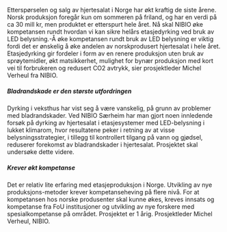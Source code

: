 Etterspørselen og salg av hjertesalat i Norge har økt kraftig de siste årene. Norsk produksjon foregår kun om sommeren på friland, og har en verdi på ca 30 mill kr, men produktet er etterspurt hele året. Nå skal NIBIO øke kompetansen rundt hvordan vi kan sikre helårs etasjedyrking ved bruk av LED belysning.\-Å øke kompetansen rundt bruk av LED belysning er viktig fordi det er ønskelig å øke andelen av norskprodusert hjertesalat i hele året. Etasjedyrking gir fordeler i form av en renere produksjon uten bruk av sprøytemidler, økt matsikkerhet, mulighet for bynær produksjon med kort vei til forbrukeren og redusert CO2 avtrykk, sier prosjektleder Michel Verheul fra NIBIO.

##### Bladrandskade er den største utfordringen

Dyrking i veksthus har vist seg å være vanskelig, på grunn av problemer med bladrandskader. Ved NIBIO Særheim har man gjort noen innledende forsøk på dyrking av hjertesalat i etasjesystemer med LED-belysning i lukket klimarom, hvor resultatene peker i retning av at visse belysningsstrategier, i tillegg til kontrollert tilgang på vann og gjødsel, reduserer forekomst av bladrandskader i hjertesalat. Prosjektet skal undersøke dette videre.

##### Krever økt kompetanse

Det er relativ lite erfaring med etasjeproduksjon i Norge. Utvikling av nye produksjons-metoder krever kompetanseheving på flere nivå. For at kompetansen hos norske produsenter skal kunne økes, kreves innsats og kompetanse fra FoU institusjoner og utvikling av nye forskere med spesialkompetanse på området. Prosjektet er 1 årig. Prosjektleder Michel Verheul, NIBIO.